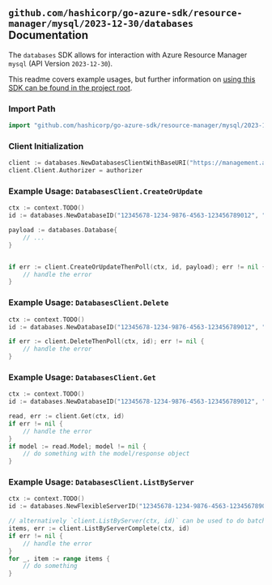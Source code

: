 
## `github.com/hashicorp/go-azure-sdk/resource-manager/mysql/2023-12-30/databases` Documentation

The `databases` SDK allows for interaction with Azure Resource Manager `mysql` (API Version `2023-12-30`).

This readme covers example usages, but further information on [using this SDK can be found in the project root](https://github.com/hashicorp/go-azure-sdk/tree/main/docs).

### Import Path

```go
import "github.com/hashicorp/go-azure-sdk/resource-manager/mysql/2023-12-30/databases"
```


### Client Initialization

```go
client := databases.NewDatabasesClientWithBaseURI("https://management.azure.com")
client.Client.Authorizer = authorizer
```


### Example Usage: `DatabasesClient.CreateOrUpdate`

```go
ctx := context.TODO()
id := databases.NewDatabaseID("12345678-1234-9876-4563-123456789012", "example-resource-group", "flexibleServerName", "databaseName")

payload := databases.Database{
	// ...
}


if err := client.CreateOrUpdateThenPoll(ctx, id, payload); err != nil {
	// handle the error
}
```


### Example Usage: `DatabasesClient.Delete`

```go
ctx := context.TODO()
id := databases.NewDatabaseID("12345678-1234-9876-4563-123456789012", "example-resource-group", "flexibleServerName", "databaseName")

if err := client.DeleteThenPoll(ctx, id); err != nil {
	// handle the error
}
```


### Example Usage: `DatabasesClient.Get`

```go
ctx := context.TODO()
id := databases.NewDatabaseID("12345678-1234-9876-4563-123456789012", "example-resource-group", "flexibleServerName", "databaseName")

read, err := client.Get(ctx, id)
if err != nil {
	// handle the error
}
if model := read.Model; model != nil {
	// do something with the model/response object
}
```


### Example Usage: `DatabasesClient.ListByServer`

```go
ctx := context.TODO()
id := databases.NewFlexibleServerID("12345678-1234-9876-4563-123456789012", "example-resource-group", "flexibleServerName")

// alternatively `client.ListByServer(ctx, id)` can be used to do batched pagination
items, err := client.ListByServerComplete(ctx, id)
if err != nil {
	// handle the error
}
for _, item := range items {
	// do something
}
```
